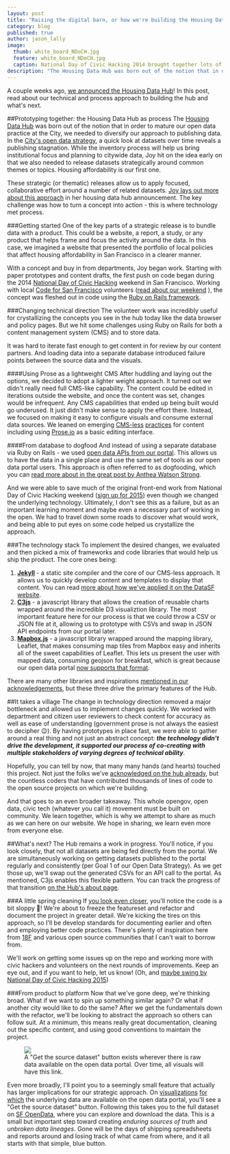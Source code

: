 ```yaml
---
layout: post
title: "Raising the digital barn, or how we're building the Housing Data Hub"
category: blog
published: true
author: jason_lally
image:
  thumb: white_board_NDoCH.jpg
  feature: white_board_NDoCH.jpg
  caption: National Day of Civic Hacking 2014 brought together lots of ideas and a working prototype. That work influences the approach to this day.
description: "The Housing Data Hub was born out of the notion that in order to mature our open data practice at the City, we needed to diversify our approach to publishing data. In the City’s open data strategy, a quick look at datasets over time reveals a publishing stagnation."
---
```


A couple weeks ago, [we announced the Housing Data Hub](http://datasf.org/blog/housing-data-hub-launched/)! In this post, read about our technical and process approach to building the hub and what's next.

##Prototyping together: the Housing Data Hub as process
The [Housing Data Hub](http://housing.datasf.org) was born out of the notion that in order to mature our open data practice at the City, we needed to diversify our approach to publishing data. In the [City's open data strategy](https://docs.google.com/document/d/1hvp_wls8KuJrfHW_NwX1qtyFR4EFdWCkxcULnNlhKNw/edit?usp=sharing), a quick look at datasets over time reveals a publishing stagnation. While the inventory process will help us bring institutional focus and planning to citywide data, Joy hit on the idea early on that we also needed to release datasets strategically around common themes or topics. Housing affordability is our first one.

These strategic (or thematic) releases allow us to apply focused, collaborative effort around a number of related datasets. [Joy lays out more about this approach](http://datasf.org/blog/housing-data-hub-launched/) in her housing data hub announcement. The key challenge was how to turn a concept into action - this is where technology met process.

###Getting started
One of the key parts of a strategic release is to bundle data with a product. This could be a website, a report, a study, or any product that helps frame and focus the activity around the data. In this case, we imagined a website that presented the portfolio of local policies that affect housing affordability in San Francisco in a clearer manner.

With a concept and buy in from departments, Joy began work. Starting with paper prototypes and content drafts, the first push on code began during the 2014 [National Day of Civic Hacking](http://hackforchange.org) weekend in San Francisco. Working with local [Code for San Francisco](http://codeforsanfrancisco.org) volunteers ([read about our weekend](http://www.codeforamerica.org/blog/2014/06/24/peer-network-spotlight-joy-bonaguro/) ), the concept was fleshed out in code using the [Ruby on Rails framework](http://rubyonrails.org/).

###Changing technical direction
The volunteer work was incredibly useful for crystallizing the concepts you see in the hub today like the data browser and policy pages. But we hit some challenges using Ruby on Rails for both a content management system (CMS) and to store data. 

It was hard to iterate fast enough to get content in for review by our content partners. And loading data into a separate database introduced failure points between the source data and the visuals.

####Using Prose as a lightweight CMS
After huddling and laying out the options, we decided to adopt a lighter weight approach. It turned out we didn't really need full CMS-like capability. The content could be edited in iterations outside the website, and once the content was set, changes would be infrequent. Any CMS capabilities that ended up being built would go underused. It just didn't make sense to apply the effort there. Instead, we focused on making it easy to configure visuals and consume external data sources. We leaned on emerging [CMS-less](https://developmentseed.org/blog/2012/07/27/build-cms-free-websites/) [practices](http://thinkshout.com/blog/2014/10/success-building-cmsless-production-sites-with-jekyll/) for content including using [Prose.io](http://prose.io) as a basic editing interface.

####From database to dogfood
And instead of using a separate database via Ruby on Rails - we used [open data APIs from our portal](http://dev.socrata.com/docs/endpoints.html). This allows us to have the data in a single place and use the same set of tools as our open data portal users. This approach is often referred to as dogfooding, which you can [read more about in the great post by Anthea Watson Strong](https://medium.com/@antheaws/hey-uncle-sam-eat-your-own-dogfood-9f0c110c13c8).

And we were able to save much of the original front-end work from National Day of Civic Hacking weekend ([sign up for 2015](http://codeforsanfrancisco.org/hackforchange/)) even though we changed the underlying technology. Ultimately, I don't see this as a failure, but as an important learning moment and maybe even a necessary part of working in the open. We had to travel down some roads to discover what would work, and being able to put eyes on some code helped us crystallize the approach.

<!--
<figure>
	<img src="{{ site.baseurl }}/img/blog/white_board_NDoCH.jpg">
	<figcaption>National Day of Civic Hacking 2014 brought together lots of ideas and a working prototype. That work influences the approach to this day.</figcaption>
	Manu Koenig (right) works on the white board with Victoria Ngo (left), designing what would become the start of the Housing Data Hub interface.
</figure>
-->

###The technology stack
To implement the desired changes, we evaluated and then picked a mix of frameworks and code libraries that would help us ship the product. The core ones being:

 1. **[Jekyll](http://jekyllrb.com)** - a static site compiler and the core of our CMS-less approach. It allows us to quickly develop content and templates to display that content. You can read [more about how we've applied it on the DataSF website](http://datasf.org/blog/building-lighter-and-faster).
 2. **[C3js](http://c3js.org)** - a javascript library that allows the creation of reusable charts wrapped around the incredible D3 visualiztion library. The most important feature here for our process is that we could throw a CSV  or JSON file at it, allowing us to prototype with CSVs and swap in JSON API endpoints from our portal later.
 3. **[Mapbox.js](https://www.mapbox.com/mapbox.js/api/v2.1.9/)** - a javascript library wrapped around the mapping library, Leaflet, that makes consuming map tiles from Mapbox easy and inherits all of the sweet  capabilities of Leaflet. This lets us present the user with mapped data, consuming geojson for breakfast, which is great because our open data portal [now supports that format](http://dev.socrata.com/changelog/2015/04/27/new-higher-performance-apis.html).

There are many other libraries and inspirations [mentioned in our acknowledgements](http://housing.datasf.org/about#acknowledgements), but these three drive the primary features of the Hub.

##It takes a village
The change in technology direction removed a major bottleneck and allowed us to implement changes quickly. We worked with department and citizen user reviewers to check content for accuracy as well as ease of understanding (government prose is not always the easiest to decipher :wink:). By having prototypes in place fast, we were able to gather around a real thing and not just an abstract concept: ***the technology didn't drive the development, it supported our process of co-creating with multiple stakeholders of varying degrees of technical ability***.

Hopefully, you can tell by now, that many many hands (and hearts) touched this project. Not just the folks we've [acknowledged on the hub already](http://housing.datasf.org/about#acknowledgements), but the countless coders that have contributed thousands of lines of code to the open source projects on which we're building. 

And that goes to an even broader takeaway. This whole opengov, open data, civic tech (whatever you call it) movement must be built on community. We learn together, which is why we attempt to share as much as we can here on our website. We hope in sharing, we learn even more from everyone else.

##What's next?
The Hub remains a work in progress. You'll notice, if you look closely, that not all datasets are being fed directly from the portal. We are simultaneously working on getting datasets published to the portal regularly and consistently (per Goal 1 of our Open Data Strategy). As we get those up, we'll swap out the generated CSVs for an API call to the portal. As mentioned, C3js enables this flexible pattern. You can track the progress of that transition [on the Hub's about page](http://housing.datasf.org/about#our-process).

###A little spring cleaning
If [you look even closer](http://github.com/datasf/housing-data-hub), you'll notice the code is a bit sloppy :grimacing:! We're about to freeze the featureset and refactor and document the project in greater detail. We're kicking the tires on this approach, so I'll be develop standards for documenting earlier and often and employing better code practices. There's plenty of inspiration here from [18F](http://18f.gsa.gov) and various open source communities that I can't wait to borrow from.

We'll work on getting some issues up on the repo and working more with civic hackers and volunteers on the next rounds of improvements. Keep an eye out, and if you want to help, let us know! (Oh, and [maybe swing by National Day of Civic Hacking 2015](http://codeforsanfrancisco.org/hackforchange))

###From product to platform
Now that we've gone deep, we're thinking broad. What if we want to spin up something similar again? Or what if another city would like to do the same? After we get the fundamentals down with the refactor, we'll be looking to abstract the approach so others can follow suit. At a minimum, this means really great documentation, cleaning out the specific content, and using good conventions to maintain the project.

<figure>
	<img src="{{ site.baseurl }}/img/blog/get_dataset.png">
	<figcaption>A "Get the source dataset" button exists wherever there is raw data available on the open data portal. Over time, all visuals will have this link.</figcaption>
</figure>

Even more broadly, I'll point you to a seemingly small feature that actually has larger implications for our strategic approach. On [visualizations](http://housing.datasf.org/data-browser/rent-control/eviction-notices-over-time/) [for](http://housing.datasf.org/data-browser/rent-control/annual-allowable-increases/) [which](http://housing.datasf.org/data-browser/inclusionary-housing/principal-projects-by-declaration/) the underlying data are available on the open data portal, you'll see a "Get the source dataset" button. Following this takes you to the full dataset on [SF OpenData](http://data.sfgov.org), where you can explore and download the data. This is a small but important step toward creating *enduring sources of truth* and *unbroken data lineages*. Gone will be the days of shipping spreadsheets and reports around and losing track of what came from where, and it all starts with that simple, blue button.